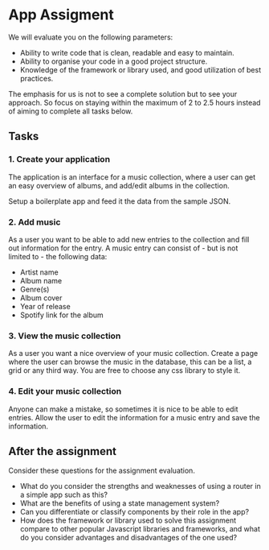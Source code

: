 # App Assigment

We will evaluate you on the following parameters:

* Ability to write code that is clean, readable and easy to maintain.
* Ability to organise your code in a good project structure.
* Knowledge of the framework or library used, and good utilization of best practices.

The emphasis for us is not to see a complete solution but to see your approach. So focus on staying within the maximum of 2 to 2.5 hours instead of aiming to complete all tasks below.

## Tasks

### 1. Create your application
The application is an interface for a music collection, where a user can get an easy overview of albums, and add/edit albums in the collection.

Setup a boilerplate app and feed it the data from the sample JSON.

### 2. Add music
As a user you want to be able to add new entries to the collection and fill out information for the entry. A music entry can consist of - but is not limited to - the following data:

* Artist name
* Album name
* Genre(s)
* Album cover
* Year of release
* Spotify link for the album

### 3. View the music collection
As a user you want a nice overview of your music collection. Create a page where the user can browse the music in the database, this can be a list, a grid or any third way. You are free to choose any css library to style it.

### 4. Edit your music collection
Anyone can make a mistake, so sometimes it is nice to be able to edit entries. Allow the user to edit the information for a music entry and save the information.

## After the assignment
Consider these questions for the assignment evaluation.

* What do you consider the strengths and weaknesses of using a router in a simple app such as this?
* What are the benefits of using a state management system?
* Can you differentiate or classify components by their role in the app?
* How does the framework or library used to solve this assignment compare to other popular Javascript libraries and frameworks, and what do you consider advantages and disadvantages of the one used?
